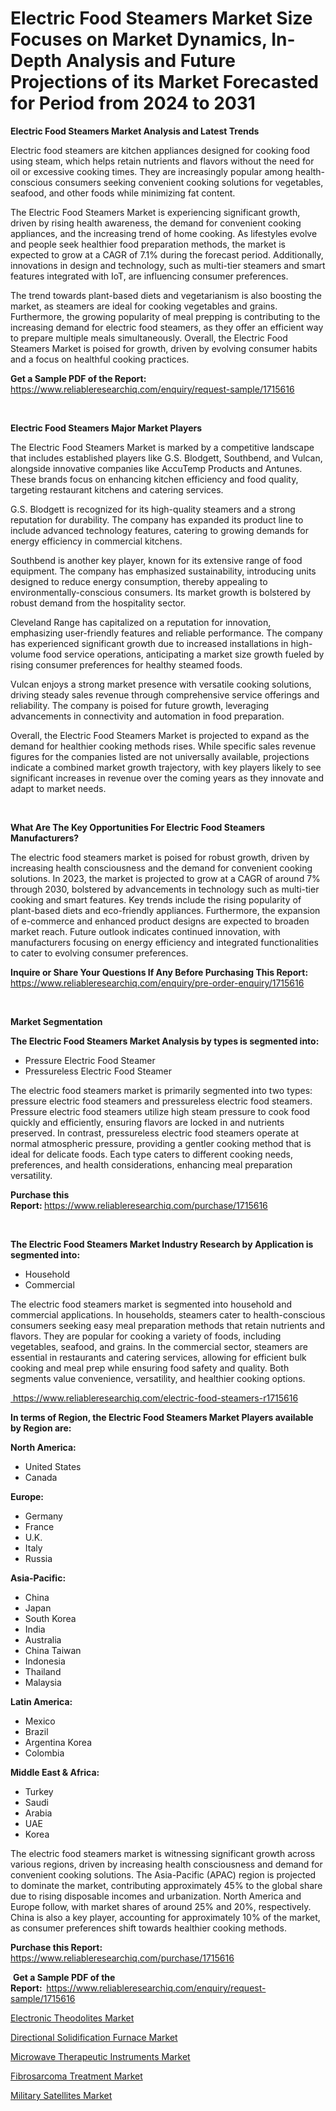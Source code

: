 <p><h1>Electric Food Steamers Market Size Focuses on Market Dynamics, In-Depth Analysis and Future Projections of its Market Forecasted for Period from 2024 to 2031</h1></p><p><strong>Electric Food Steamers Market Analysis and Latest Trends</strong></p>
<p><p>Electric food steamers are kitchen appliances designed for cooking food using steam, which helps retain nutrients and flavors without the need for oil or excessive cooking times. They are increasingly popular among health-conscious consumers seeking convenient cooking solutions for vegetables, seafood, and other foods while minimizing fat content.</p><p>The Electric Food Steamers Market is experiencing significant growth, driven by rising health awareness, the demand for convenient cooking appliances, and the increasing trend of home cooking. As lifestyles evolve and people seek healthier food preparation methods, the market is expected to grow at a CAGR of 7.1% during the forecast period. Additionally, innovations in design and technology, such as multi-tier steamers and smart features integrated with IoT, are influencing consumer preferences.</p><p>The trend towards plant-based diets and vegetarianism is also boosting the market, as steamers are ideal for cooking vegetables and grains. Furthermore, the growing popularity of meal prepping is contributing to the increasing demand for electric food steamers, as they offer an efficient way to prepare multiple meals simultaneously. Overall, the Electric Food Steamers Market is poised for growth, driven by evolving consumer habits and a focus on healthful cooking practices.</p></p>
<p><strong>Get a Sample PDF of the Report:&nbsp;</strong> <a href="https://www.reliableresearchiq.com/enquiry/request-sample/1715616?utm_campaign=100&utm_medium=2&utm_source=Github&utm_content=ia&utm_term=23102024&utm_id=electric-food-steamers">https://www.reliableresearchiq.com/enquiry/request-sample/1715616</a></p>
<p>&nbsp;</p>
<p><strong>Electric Food Steamers Major Market Players</strong></p>
<p><p>The Electric Food Steamers Market is marked by a competitive landscape that includes established players like G.S. Blodgett, Southbend, and Vulcan, alongside innovative companies like AccuTemp Products and Antunes. These brands focus on enhancing kitchen efficiency and food quality, targeting restaurant kitchens and catering services.</p><p>G.S. Blodgett is recognized for its high-quality steamers and a strong reputation for durability. The company has expanded its product line to include advanced technology features, catering to growing demands for energy efficiency in commercial kitchens.</p><p>Southbend is another key player, known for its extensive range of food equipment. The company has emphasized sustainability, introducing units designed to reduce energy consumption, thereby appealing to environmentally-conscious consumers. Its market growth is bolstered by robust demand from the hospitality sector.</p><p>Cleveland Range has capitalized on a reputation for innovation, emphasizing user-friendly features and reliable performance. The company has experienced significant growth due to increased installations in high-volume food service operations, anticipating a market size growth fueled by rising consumer preferences for healthy steamed foods.</p><p>Vulcan enjoys a strong market presence with versatile cooking solutions, driving steady sales revenue through comprehensive service offerings and reliability. The company is poised for future growth, leveraging advancements in connectivity and automation in food preparation.</p><p>Overall, the Electric Food Steamers Market is projected to expand as the demand for healthier cooking methods rises. While specific sales revenue figures for the companies listed are not universally available, projections indicate a combined market growth trajectory, with key players likely to see significant increases in revenue over the coming years as they innovate and adapt to market needs.</p></p>
<p>&nbsp;</p>
<p><strong>What Are The Key Opportunities For Electric Food Steamers Manufacturers?</strong></p>
<p><p>The electric food steamers market is poised for robust growth, driven by increasing health consciousness and the demand for convenient cooking solutions. In 2023, the market is projected to grow at a CAGR of around 7% through 2030, bolstered by advancements in technology such as multi-tier cooking and smart features. Key trends include the rising popularity of plant-based diets and eco-friendly appliances. Furthermore, the expansion of e-commerce and enhanced product designs are expected to broaden market reach. Future outlook indicates continued innovation, with manufacturers focusing on energy efficiency and integrated functionalities to cater to evolving consumer preferences.</p></p>
<p><strong>Inquire or Share Your Questions If Any Before Purchasing This Report:</strong> <a href="https://www.reliableresearchiq.com/enquiry/pre-order-enquiry/1715616?utm_campaign=100&utm_medium=2&utm_source=Github&utm_content=ia&utm_term=23102024&utm_id=electric-food-steamers">https://www.reliableresearchiq.com/enquiry/pre-order-enquiry/1715616</a></p>
<p>&nbsp;</p>
<p><strong>Market Segmentation</strong></p>
<p><strong>The Electric Food Steamers Market Analysis by types is segmented into:</strong></p>
<p><ul><li>Pressure Electric Food Steamer</li><li>Pressureless Electric Food Steamer</li></ul></p>
<p><p>The electric food steamers market is primarily segmented into two types: pressure electric food steamers and pressureless electric food steamers. Pressure electric food steamers utilize high steam pressure to cook food quickly and efficiently, ensuring flavors are locked in and nutrients preserved. In contrast, pressureless electric food steamers operate at normal atmospheric pressure, providing a gentler cooking method that is ideal for delicate foods. Each type caters to different cooking needs, preferences, and health considerations, enhancing meal preparation versatility.</p></p>
<p><strong>Purchase this Report:&nbsp;</strong><a href="https://www.reliableresearchiq.com/purchase/1715616?utm_campaign=100&utm_medium=2&utm_source=Github&utm_content=ia&utm_term=23102024&utm_id=electric-food-steamers">https://www.reliableresearchiq.com/purchase/1715616</a></p>
<p>&nbsp;</p>
<p><strong>The Electric Food Steamers Market Industry Research by Application is segmented into:</strong></p>
<p><ul><li>Household</li><li>Commercial</li></ul></p>
<p><p>The electric food steamers market is segmented into household and commercial applications. In households, steamers cater to health-conscious consumers seeking easy meal preparation methods that retain nutrients and flavors. They are popular for cooking a variety of foods, including vegetables, seafood, and grains. In the commercial sector, steamers are essential in restaurants and catering services, allowing for efficient bulk cooking and meal prep while ensuring food safety and quality. Both segments value convenience, versatility, and healthier cooking options.</p></p>
<p><a href="https://www.reliableresearchiq.com/electric-food-steamers-r1715616?utm_campaign=100&utm_medium=2&utm_source=Github&utm_content=ia&utm_term=23102024&utm_id=electric-food-steamers">&nbsp;https://www.reliableresearchiq.com/electric-food-steamers-r1715616</a></p>
<p><strong>In terms of Region, the Electric Food Steamers Market Players available by Region are:</strong></p>
<p>
    <p> <strong> North America: </strong>
        <ul>
            <li>United States</li>
            <li>Canada</li>
        </ul>
        </p> 
    <p> <strong> Europe: </strong>
        <ul>
            <li>Germany</li>
            <li>France</li>
            <li>U.K.</li>
            <li>Italy</li>
            <li>Russia</li>
        </ul>
        </p> 
    <p> <strong> Asia-Pacific: </strong>
        <ul>
            <li>China</li>
            <li>Japan</li>
            <li>South Korea</li>
            <li>India</li>
            <li>Australia</li>
            <li>China Taiwan</li>
            <li>Indonesia</li>
            <li>Thailand</li>
            <li>Malaysia</li>
        </ul>
        </p> 
    <p> <strong> Latin America: </strong>
        <ul>
            <li>Mexico</li>
            <li>Brazil</li>
            <li>Argentina Korea</li>
            <li>Colombia</li>
        </ul>
        </p> 
    <p> <strong> Middle East & Africa: </strong>
        <ul>
            <li>Turkey</li>
            <li>Saudi</li>
            <li>Arabia</li>
            <li>UAE</li>
            <li>Korea</li>
        </ul>
    </p>
    </p>
<p><p>The electric food steamers market is witnessing significant growth across various regions, driven by increasing health consciousness and demand for convenient cooking solutions. The Asia-Pacific (APAC) region is projected to dominate the market, contributing approximately 45% to the global share due to rising disposable incomes and urbanization. North America and Europe follow, with market shares of around 25% and 20%, respectively. China is also a key player, accounting for approximately 10% of the market, as consumer preferences shift towards healthier cooking methods.</p></p>
<p><strong>Purchase this Report: </strong><a href="https://www.reliableresearchiq.com/purchase/1715616?utm_campaign=100&utm_medium=2&utm_source=Github&utm_content=ia&utm_term=23102024&utm_id=electric-food-steamers">https://www.reliableresearchiq.com/purchase/1715616</a></p>
<p>&nbsp;<strong>Get a Sample PDF of the Report:&nbsp;&nbsp;</strong><a href="https://www.reliableresearchiq.com/enquiry/request-sample/1715616?utm_campaign=100&utm_medium=2&utm_source=Github&utm_content=ia&utm_term=23102024&utm_id=electric-food-steamers">https://www.reliableresearchiq.com/enquiry/request-sample/1715616</a></p>
<p><strong></strong></p>
<p><p><a href="https://issuu.com/reportprime-2/docs/electronic-theodolites-market-size-_016fd0245ada1a?utm_campaign=100&utm_medium=2&utm_source=Github&utm_content=ia&utm_term=23102024&utm_id=electric-food-steamers">Electronic Theodolites Market</a></p><p><a href="https://issuu.com/reportprime-2/docs/directional-solidification-furnace-_a2aa5d09d2d277?utm_campaign=100&utm_medium=2&utm_source=Github&utm_content=ia&utm_term=23102024&utm_id=electric-food-steamers">Directional Solidification Furnace Market</a></p><p><a href="https://github.com/nifongekclosebn1/Market-Research-Report-List-1/blob/main/microwave-therapeutic-instruments-market.md?utm_campaign=100&utm_medium=2&utm_source=Github&utm_content=ia&utm_term=23102024&utm_id=electric-food-steamers">Microwave Therapeutic Instruments Market</a></p><p><a href="https://www.linkedin.com/pulse/fibrosarcoma-treatment-market-research-report-exploring-size-jyjwf?utm_campaign=100&utm_medium=2&utm_source=Github&utm_content=ia&utm_term=23102024&utm_id=electric-food-steamers">Fibrosarcoma Treatment Market</a></p><p><a href="https://www.linkedin.com/pulse/military-satellites-market-industry-landscape-growth-trajectories-op7me?utm_campaign=100&utm_medium=2&utm_source=Github&utm_content=ia&utm_term=23102024&utm_id=electric-food-steamers">Military Satellites Market</a></p></p>